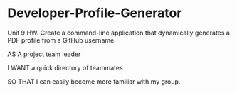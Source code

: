 # Developer-Profile-Generator
Unit 9 HW. Create a command-line application that dynamically generates a PDF profile from a GitHub username.

AS A project team leader

I WANT a quick directory of teammates

SO THAT I can easily become more familiar with my group.

